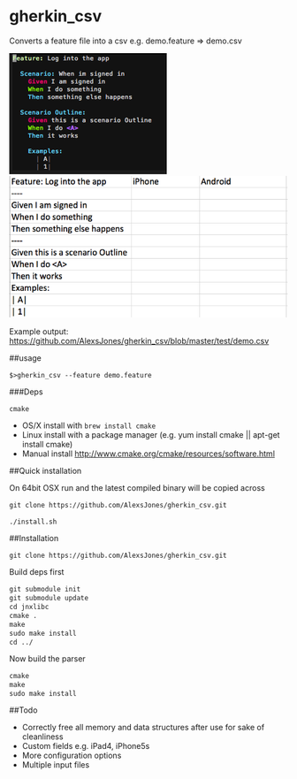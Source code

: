 gherkin_csv
==========


Converts a feature file into a csv e.g. demo.feature => demo.csv

![Vim](doc/vim.png)
![Excel](doc/excel.png) 

Example output: https://github.com/AlexsJones/gherkin_csv/blob/master/test/demo.csv

##usage

```
$>gherkin_csv --feature demo.feature
```
###Deps
```
cmake
```
- OS/X install with `brew install cmake`
- Linux install with a package manager (e.g. yum install cmake || apt-get install cmake)
- Manual install http://www.cmake.org/cmake/resources/software.html

##Quick installation 

On 64bit OSX run and the latest compiled binary will be copied across 
```
git clone https://github.com/AlexsJones/gherkin_csv.git
```

```
./install.sh
```
##Installation

```
git clone https://github.com/AlexsJones/gherkin_csv.git
```

Build deps first
```
git submodule init
git submodule update
cd jnxlibc
cmake .
make
sudo make install 
cd ../
```
Now build the parser
```
cmake
make 
sudo make install
```

##Todo
- Correctly free all memory and data structures after use for sake of cleanliness
- Custom fields e.g. iPad4, iPhone5s
- More configuration options
- Multiple input files

